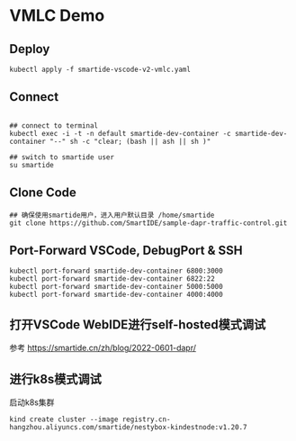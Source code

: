 # VMLC Demo

## Deploy

```shell
kubectl apply -f smartide-vscode-v2-vmlc.yaml 
```

## Connect

```shell

## connect to terminal
kubectl exec -i -t -n default smartide-dev-container -c smartide-dev-container "--" sh -c "clear; (bash || ash || sh )"

## switch to smartide user
su smartide
```

## Clone Code

```shell
## 确保使用smartide用户，进入用户默认目录 /home/smartide
git clone https://github.com/SmartIDE/sample-dapr-traffic-control.git
```

## Port-Forward VSCode, DebugPort & SSH

```shell
kubectl port-forward smartide-dev-container 6800:3000
kubectl port-forward smartide-dev-container 6822:22
kubectl port-forward smartide-dev-container 5000:5000
kubectl port-forward smartide-dev-container 4000:4000
```

## 打开VSCode WebIDE进行self-hosted模式调试

参考 https://smartide.cn/zh/blog/2022-0601-dapr/ 

## 进行k8s模式调试

启动k8s集群

```shell
kind create cluster --image registry.cn-hangzhou.aliyuncs.com/smartide/nestybox-kindestnode:v1.20.7
```